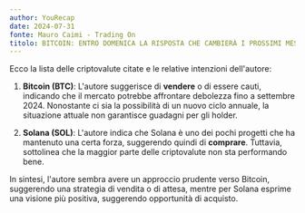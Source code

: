 ```yaml
---
author: YouRecap
date: 2024-07-31
fonte: Mauro Caimi - Trading On
titolo: BITCOIN: ENTRO DOMENICA LA RISPOSTA CHE CAMBIERÀ I PROSSIMI MESI
---
```


Ecco la lista delle criptovalute citate e le relative intenzioni dell'autore:

1. **Bitcoin (BTC)**: L'autore suggerisce di **vendere** o di essere cauti, indicando che il mercato potrebbe affrontare debolezza fino a settembre 2024. Nonostante ci sia la possibilità di un nuovo ciclo annuale, la situazione attuale non garantisce guadagni per gli holder.

2. **Solana (SOL)**: L'autore indica che Solana è uno dei pochi progetti che ha mantenuto una certa forza, suggerendo quindi di **comprare**. Tuttavia, sottolinea che la maggior parte delle criptovalute non sta performando bene.

In sintesi, l'autore sembra avere un approccio prudente verso Bitcoin, suggerendo una strategia di vendita o di attesa, mentre per Solana esprime una visione più positiva, suggerendo opportunità di acquisto.
